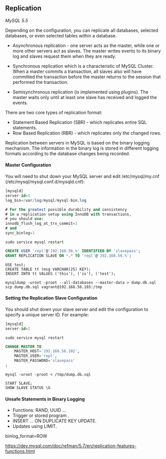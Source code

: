 Replication
-

*MySQL 5.5*

Depending on the configuration, you can replicate all databases, selected databases, or even selected tables within a database.

* Asynchronous replication - one server acts as the master, while one or more other servers act as slaves.
The master writes events to its binary log and slaves request them when they are ready.

* Synchronous replication which is a characteristic of MySQL Cluster.
When a master commits a transaction, all slaves also will have committed the transaction
before the master returns to the session that performed the transaction.

* Semisynchronous replication (is implemented using plugins).
The master waits only until at least one slave has received and logged the events.

There are two core types of replication format:

* Statement Based Replication (SBR) - which replicates entire SQL statements.
* Row Based Replication (RBR) - which replicates only the changed rows.

Replication between servers in MySQL is based on the binary logging mechanism.
The information in the binary log is stored in different logging formats according to the database changes being recorded.

#### Master Configuration

You will need to shut down your MySQL server and edit /etc/mysql/my.cnf (/etc/mysql/mysql.conf.d/mysqld.cnf):

````sql
[mysqld]
server-id=1
log_bin=/var/log/mysql/mysql-bin.log

# For the greatest possible durability and consistency
# in a replication setup using InnoDB with transactions,
# you should use:
innodb_flush_log_at_trx_commit=1
# and
sync_binlog=1
````
````
sudo service mysql restart
````

````sql
CREATE USER 'repl'@'192.168.56.%' IDENTIFIED BY 'slavepass';
GRANT REPLICATION SLAVE ON *.* TO 'repl'@'192.168.56.%';
````

````
USE test;
CREATE TABLE tt (msg VARCHAR(25) KEY);
INSERT INTO tt VALUES ('this'), ('is'), ('test');
````

````
mysqldump -uroot -proot --all-databases --master-data > dump.db.sql
scp dump.db.sql vagrant@192.168.56.103:/tmp
````

#### Setting the Replication Slave Configuration

 You should shut down your slave server and edit the configuration to specify a unique server ID. For example:
````sql
[mysqld]
server-id=2
````
````
sudo service mysql restart
````
````sql
CHANGE MASTER TO
    MASTER_HOST='192.168.56.102',
    MASTER_USER='repl',
    MASTER_PASSWORD='slavepass'
;
````
````
mysql -uroot -proot < /tmp/dump.db.sql
````
````
START SLAVE;
SHOW SLAVE STATUS \G
````

#### Unsafe Statements in Binary Logging

* Functions: RAND, UUID ...
* Trigger or stored program .
* INSERT ... ON DUPLICATE KEY UPDATE.
* Updates using LIMIT.

binlog_format=ROW

https://dev.mysql.com/doc/refman/5.7/en/replication-features-functions.html